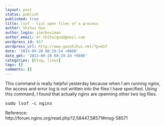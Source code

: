 ```yaml
---
layout: post
status: publish
published: true
title: lsof - list open files of a process
author: Shihui Guo
author_login: yierbosimao
author_email: mr.shihuiguo@gmail.com
wordpress_id: 657
wordpress_url: http://www.guoshihui.net/?p=657
date: '2013-09-20 08:29:24 +0800'
date_gmt: '2013-09-20 08:29:24 +0800'
categories: [blog, linux]
tags: []
comments: []
---
```

<p>This command is really helpful yesterday because when I am running nginx, the access and error log is not written into the files I have specified. Using this command, I found that actually nginx are openning other two log files.</p>
<pre>
sudo lsof -c nginx
</pre>
<p>Reference:<br />
http://forum.nginx.org/read.php?2,58447,58571#msg-58571</p>
